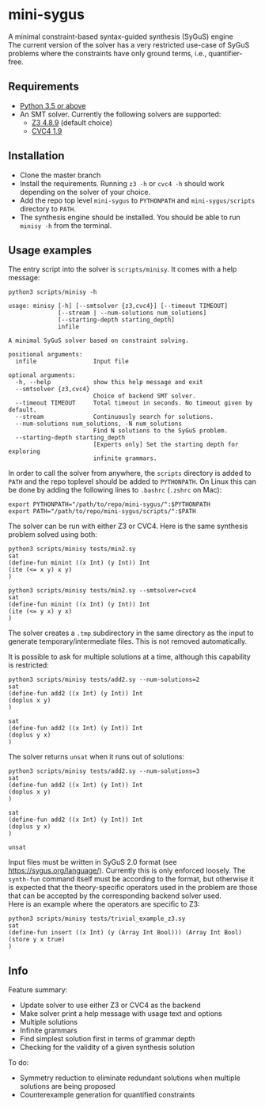 # mini-sygus
A minimal constraint-based syntax-guided synthesis (SyGuS) engine  
The current version of the solver has a very restricted use-case of 
SyGuS problems where the  constraints have only ground terms, i.e.,
quantifier-free.  


## Requirements

- [Python 3.5 or above](https://www.python.org/downloads/)
- An SMT solver. Currently the following solvers are supported:
  - [Z3 4.8.9](https://github.com/Z3Prover/z3/releases/tag/z3-4.8.9) (default choice)
  - [CVC4 1.9](https://cvc4.github.io/downloads.html)

## Installation
- Clone the master branch
- Install the requirements. Running `z3 -h` or `cvc4 -h` 
  should work depending on the solver of your choice.
- Add the repo top level `mini-sygus` to `PYTHONPATH` and 
  `mini-sygus/scripts` directory to `PATH`.
- The synthesis engine should be installed. You should 
  be able to run `minisy -h` from the terminal.


## Usage examples
The entry script into the solver is `scripts/minisy`. 
It comes with a help message:
```
python3 scripts/minisy -h
```

```
usage: minisy [-h] [--smtsolver {z3,cvc4}] [--timeout TIMEOUT]
              [--stream | --num-solutions num_solutions]
              [--starting-depth starting_depth]
              infile

A minimal SyGuS solver based on constraint solving.

positional arguments:
  infile                Input file

optional arguments:
  -h, --help            show this help message and exit
  --smtsolver {z3,cvc4}
                        Choice of backend SMT solver.
  --timeout TIMEOUT     Total timeout in seconds. No timeout given by default.
  --stream              Continuously search for solutions.
  --num-solutions num_solutions, -N num_solutions
                        Find N solutions to the SyGuS problem.
  --starting-depth starting_depth
                        [Experts only] Set the starting depth for exploring
                        infinite grammars.
```

In order to call the solver from anywhere, the `scripts` 
directory is added to `PATH` and the repo toplevel 
should be added to `PYTHONPATH`.
On Linux this can be done by adding the 
following lines to `.bashrc` (`.zshrc` on Mac):
```
export PYTHONPATH="/path/to/repo/mini-sygus/":$PYTHONPATH
export PATH="/path/to/repo/mini-sygus/scripts/":$PATH
```

The solver can be run with either Z3 or CVC4. 
Here is the same synthesis problem solved using both:
```
python3 scripts/minisy tests/min2.sy 
sat
(define-fun minint ((x Int) (y Int)) Int
(ite (<= x y) x y)
)
```

```
python3 scripts/minisy tests/min2.sy --smtsolver=cvc4 
sat
(define-fun minint ((x Int) (y Int)) Int
(ite (<= y x) y x)
)

```

The solver creates a `.tmp` subdirectory in the same 
directory as the input to generate temporary/intermediate files. This
is not removed automatically.

It is possible to ask for multiple solutions at a time, although 
this capability is restricted:
```
python3 scripts/minisy tests/add2.sy --num-solutions=2
sat
(define-fun add2 ((x Int) (y Int)) Int
(doplus x y)
)

sat
(define-fun add2 ((x Int) (y Int)) Int
(doplus y x)
)
```

The solver returns `unsat` when it runs out of solutions:
```
python3 scripts/minisy tests/add2.sy --num-solutions=3
sat
(define-fun add2 ((x Int) (y Int)) Int
(doplus x y)
)

sat
(define-fun add2 ((x Int) (y Int)) Int
(doplus y x)
)

unsat
```

Input files must be written in SyGuS 2.0 format 
(see https://sygus.org/language/). Currently this is only enforced 
loosely. The `synth-fun` command itself must be according to 
the format, but otherwise it is expected that the theory-specific 
operators used in the problem are those that can be accepted by the 
corresponding backend solver used.  
Here is an example where the operators are specific to Z3:
```
python3 scripts/minisy tests/trivial_example_z3.sy 
sat
(define-fun insert ((x Int) (y (Array Int Bool))) (Array Int Bool)
(store y x true)
)
```

## Info

Feature summary:
- Update solver to use either Z3 or CVC4 as the backend
- Make solver print a help message with usage text and options
- Multiple solutions
- Infinite grammars
- Find simplest solution first in terms of grammar depth
- Checking for the validity of a given synthesis solution

To do:
- Symmetry reduction to eliminate redundant solutions when 
  multiple solutions are being proposed
- Counterexample generation for quantified constraints
